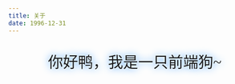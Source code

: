 ```yaml
---
title: 关于
date: 1996-12-31
---
```

 <p style="font-size: 30px;text-align: center; font-family: 'Orbitron'; text-shadow: 0 0 1px #fff, 0 0 5px #fff, 0 0 15px #228dff; ">你好鸭，我是一只前端狗~</p>
